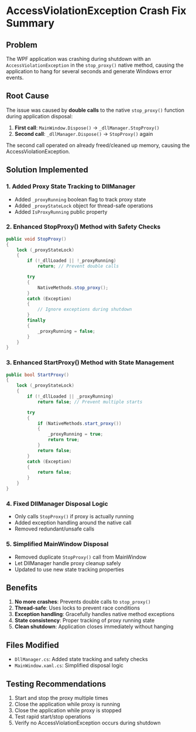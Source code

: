 # AccessViolationException Crash Fix Summary

## Problem
The WPF application was crashing during shutdown with an `AccessViolationException` in the `stop_proxy()` native method, causing the application to hang for several seconds and generate Windows error events.

## Root Cause
The issue was caused by **double calls** to the native `stop_proxy()` function during application disposal:

1. **First call**: `MainWindow.Dispose()` → `_dllManager.StopProxy()`
2. **Second call**: `_dllManager.Dispose()` → `StopProxy()` again

The second call operated on already freed/cleaned up memory, causing the AccessViolationException.

## Solution Implemented

### 1. Added Proxy State Tracking to DllManager
- Added `_proxyRunning` boolean flag to track proxy state
- Added `_proxyStateLock` object for thread-safe operations
- Added `IsProxyRunning` public property

### 2. Enhanced StopProxy() Method with Safety Checks
```csharp
public void StopProxy()
{
    lock (_proxyStateLock)
    {
        if (!_dllLoaded || !_proxyRunning)
            return; // Prevent double calls

        try
        {
            NativeMethods.stop_proxy();
        }
        catch (Exception)
        {
            // Ignore exceptions during shutdown
        }
        finally
        {
            _proxyRunning = false;
        }
    }
}
```

### 3. Enhanced StartProxy() Method with State Management
```csharp
public bool StartProxy()
{
    lock (_proxyStateLock)
    {
        if (!_dllLoaded || _proxyRunning)
            return false; // Prevent multiple starts

        try
        {
            if (NativeMethods.start_proxy())
            {
                _proxyRunning = true;
                return true;
            }
            return false;
        }
        catch (Exception)
        {
            return false;
        }
    }
}
```

### 4. Fixed DllManager Disposal Logic
- Only calls `StopProxy()` if proxy is actually running
- Added exception handling around the native call
- Removed redundant/unsafe calls

### 5. Simplified MainWindow Disposal
- Removed duplicate `StopProxy()` call from MainWindow
- Let DllManager handle proxy cleanup safely
- Updated to use new state tracking properties

## Benefits
1. **No more crashes**: Prevents double calls to `stop_proxy()`
2. **Thread-safe**: Uses locks to prevent race conditions
3. **Exception handling**: Gracefully handles native method exceptions
4. **State consistency**: Proper tracking of proxy running state
5. **Clean shutdown**: Application closes immediately without hanging

## Files Modified
- `DllManager.cs`: Added state tracking and safety checks
- `MainWindow.xaml.cs`: Simplified disposal logic

## Testing Recommendations
1. Start and stop the proxy multiple times
2. Close the application while proxy is running
3. Close the application while proxy is stopped
4. Test rapid start/stop operations
5. Verify no AccessViolationException occurs during shutdown
